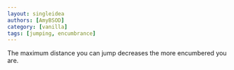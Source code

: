 ```yaml
---
layout: singleidea
authors: [AmyBSOD]
category: [vanilla]
tags: [jumping, encumbrance]
---
```

The maximum distance you can jump decreases the more encumbered you are.
